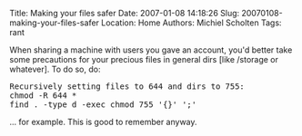 Title: Making your files safer
Date: 2007-01-08 14:18:26
Slug: 20070108-making-your-files-safer
Location: Home
Authors: Michiel Scholten
Tags: rant

<p>When sharing a machine with users you gave an account, you'd better take some precautions for your precious files in general dirs [like /storage or whatever]. To do so, do:</p>

<pre>
Recursively setting files to 644 and dirs to 755:
chmod -R 644 *
find . -type d -exec chmod 755 '{}' ';'
</pre>

<p>... for example. This is good to remember anyway.</p>